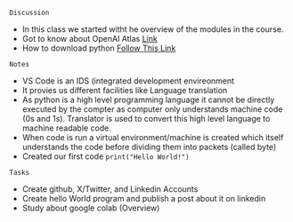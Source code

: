 `Discussion`

- In this class we started witht he overview of the modules in the course.
- Got to know about OpenAI Atlas [Link](https://openai.com/index/introducing-chatgpt-atlas)
- How to download python [Follow This Link](https://www.python.org/downloads/windows/)

`Notes`

- VS Code is an IDS (integrated development envireonment
- It provies us different facilities like Language translation
- As python is a high level programming language it cannot be directly executed by the compter as computer only understands machine code (0s and 1s). Translator is used to convert this high level language to machine readable code.
- When code is run a virtual environment/machine is created which itself understands the code before dividing them into packets (called byte)
- Created our first code `print("Hello World!")`

`Tasks`

- Create github, X/Twitter, and Linkedin Accounts
- Create hello World program and publish a post about it on linkedin
- Study about google colab (Overview)
